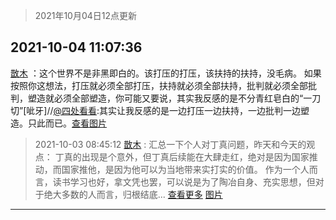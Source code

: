> 2021年10月04日12点更新
<link rel="stylesheet" href="https://cdn.jsdelivr.net/gh/taotie6/sampleJSON@main/css/photo_show.css">
<meta name="referrer" content="no-referrer" />


 ## 2021-10-04 11:07:36 

 [㪚木](https://www.coolapk.com/feed/30451148?shareKey=YzU0ZDg0MmM2NGYyNjE1YTdjOTU~) ：这个世界不是非黑即白的。该打压的打压，该扶持的扶持，没毛病。
如果按照你这想法，打压就必须全部打压，扶持就必须全部扶持，批判就必须全部批判，塑造就必须全部塑造，你可能又要说，其实我反感的是不分青红皂白的“一刀切”[呲牙]//<a class="feed-link-uname" href="/u/四处看看">@四处看看</a>:其实让我反感的是一边打压一边扶持<!--break-->，一边批判一边塑造。只此而已。<a class="feed-forward-pic" href="http://image.coolapk.com/feed/2021/1004/10/1525034_4550d417_4840_2666@427x427.gif">查看图片</a> 

<div class="album">
</div>

> 2021-10-03 08:45:12 
> [㪚木](https://www.coolapk.com/feed/30426046?shareKey=MzMyNDIwYzU3YjEwNjE1YTdjOTU~) : 汇总一下个人对丁真问题，昨天和今天的观点：  丁真的出现是个意外，但丁真后续能在大肆走红，绝对是因为国家推动，而国家推他，是因为他可以为当地带来实打实的价值。  作为一个人而言，读书学习也好，拿文凭也罢，可以说是为了陶冶自身、充实思想，但对于绝大多数的人而言，归根结底... <a href="">查看更多</a> 
[图片](http://image.coolapk.com/feed/2021/1003/08/1081091_7f8077ce_1910_9779@1440x4247.jpeg)

 ------- 

